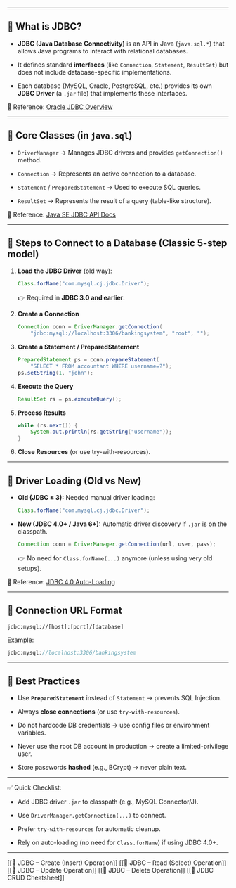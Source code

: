 
---

## 🔹 What is JDBC?

- **JDBC (Java Database Connectivity)** is an API in Java (`java.sql.*`) that allows Java programs to interact with relational databases.
    
- It defines standard **interfaces** (like `Connection`, `Statement`, `ResultSet`) but does not include database-specific implementations.
    
- Each database (MySQL, Oracle, PostgreSQL, etc.) provides its own **JDBC Driver** (a `.jar` file) that implements these interfaces.
    

📖 Reference: [Oracle JDBC Overview](https://docs.oracle.com/javase/tutorial/jdbc/overview/index.html)

---

## 🔹 Core Classes (in `java.sql`)

- `DriverManager` → Manages JDBC drivers and provides `getConnection()` method.
    
- `Connection` → Represents an active connection to a database.
    
- `Statement` / `PreparedStatement` → Used to execute SQL queries.
    
- `ResultSet` → Represents the result of a query (table-like structure).
    

📖 Reference: [Java SE JDBC API Docs](https://docs.oracle.com/javase/8/docs/api/java/sql/package-summary.html)

---

## 🔹 Steps to Connect to a Database (Classic 5-step model)

1. **Load the JDBC Driver** (old way):
    
    ```java
    Class.forName("com.mysql.cj.jdbc.Driver");
    ```
    
    👉 Required in **JDBC 3.0 and earlier**.
    
2. **Create a Connection**
    
    ```java
    Connection conn = DriverManager.getConnection(
        "jdbc:mysql://localhost:3306/bankingsystem", "root", "");
    ```
    
3. **Create a Statement / PreparedStatement**
    
    ```java
    PreparedStatement ps = conn.prepareStatement(
        "SELECT * FROM accountant WHERE username=?");
    ps.setString(1, "john");
    ```
    
4. **Execute the Query**
    
    ```java
    ResultSet rs = ps.executeQuery();
    ```
    
5. **Process Results**
    
    ```java
    while (rs.next()) {
        System.out.println(rs.getString("username"));
    }
    ```
    
6. **Close Resources** (or use try-with-resources).
    

---

## 🔹 Driver Loading (Old vs New)

- **Old (JDBC ≤ 3):** Needed manual driver loading:
    
    ```java
    Class.forName("com.mysql.cj.jdbc.Driver");
    ```
    
- **New (JDBC 4.0+ / Java 6+):** Automatic driver discovery if `.jar` is on the classpath.
    
    ```java
    Connection conn = DriverManager.getConnection(url, user, pass);
    ```
    
    👉 No need for `Class.forName(...)` anymore (unless using very old setups).
    

📖 Reference: [JDBC 4.0 Auto-Loading](https://docs.oracle.com/javase/8/docs/technotes/guides/jdbc/)

---

## 🔹 Connection URL Format

```
jdbc:mysql://[host]:[port]/[database]
```

Example:

```java
jdbc:mysql://localhost:3306/bankingsystem
```

---

## 🔹 Best Practices

- Use **`PreparedStatement`** instead of `Statement` → prevents SQL Injection.
    
- Always **close connections** (or use `try-with-resources`).
    
- Do not hardcode DB credentials → use config files or environment variables.
    
- Never use the root DB account in production → create a limited-privilege user.
    
- Store passwords **hashed** (e.g., BCrypt) → never plain text.
    

---

✅ Quick Checklist:

- Add JDBC driver `.jar` to classpath (e.g., MySQL Connector/J).
    
- Use `DriverManager.getConnection(...)` to connect.
    
- Prefer `try-with-resources` for automatic cleanup.
    
- Rely on auto-loading (no need for `Class.forName`) if using JDBC 4.0+.
    

---

[[📌 JDBC – Create (Insert) Operation]]
[[📌 JDBC – Read (Select) Operation]]
[[📌 JDBC – Update Operation]]
[[📌 JDBC – Delete Operation]]
[[📌 JDBC CRUD Cheatsheet]]